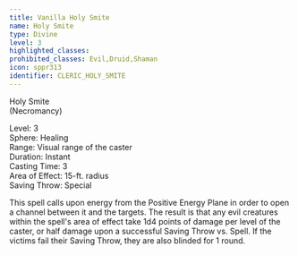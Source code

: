 ```yaml
---
title: Vanilla Holy Smite
name: Holy Smite
type: Divine
level: 3
highlighted_classes: 
prohibited_classes: Evil,Druid,Shaman
icon: sppr313
identifier: CLERIC_HOLY_SMITE
---
```

Holy Smite  
(Necromancy)  
  
Level: 3  
Sphere: Healing   
Range: Visual range of the caster  
Duration: Instant  
Casting Time: 3   
Area of Effect: 15-ft. radius  
Saving Throw: Special   
  
This spell calls upon energy from the Positive Energy Plane in order to open a channel between it and the targets. The result is that any evil creatures within the spell's area of effect take 1d4 points of damage per level of the caster, or half damage upon a successful Saving Throw vs. Spell. If the victims fail their Saving Throw, they are also blinded for 1 round.  
